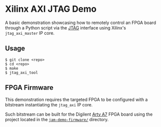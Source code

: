 # Xilinx AXI JTAG Demo

A basic demonstration showcasing how to remotely control an FPGA board through a Python script via the [JTAG][w-jtag] interface using Xilinx's `jtag_axi_master` IP core.

## Usage

```shell
$ git clone <repo>
$ cd <repo>
$ make
$ jtag_axi_tool
```

## FPGA Firmware

This demonstration requires the targeted FPGA to be configured with a bitstream instantiating the `jtag_axi` IP core.

Such bitstream can be built for the Digilent [Arty A7][d-arty] FPGA board using the project located in the [`jam-demo-firmware/`](jam-demo-firmware/) directory.

[d-arty]: https://store.digilentinc.com/arty-a7-artix-7-fpga-development-board/
[w-jtag]: https://en.wikipedia.org/wiki/JTAG#Uses
[x-jtag-axi-microzed]: https://forums.xilinx.com/t5/Xcell-Daily-Blog-Archived/Adam-Taylor-s-MicroZed-Chronicles-Part-226-Debugging-FPGA/ba-p/811281
[x-jtag-axi-example]: https://xilinx-wiki.atlassian.net/wiki/spaces/A/pages/64488613/Using+the+JTAG+to+AXI+to+test+Peripherals+in+Zynq+Ultrascale
[x-jtag-axi-v12]: https://www.xilinx.com/support/documentation/ip_documentation/jtag_axi/v1_2/pg174-jtag-axi.pdf
[x-vivado]: https://www.xilinx.com/products/design-tools/vivado.html
